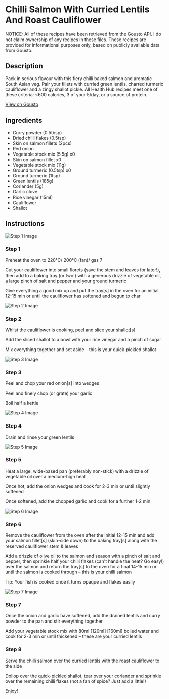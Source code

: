 # Chilli Salmon With Curried Lentils And Roast Cauliflower

NOTICE: All of these recipes have been retrieved from the Gousto API. I do not claim ownership of any recipes in these files. These recipes are provided for informational purposes only, based on publicly available data from Gousto.

## Description

Pack in serious flavour with this fiery chilli baked salmon and aromatic South Asian veg. Pair your fillets with curried green lentils, charred turmeric cauliflower and a zingy shallot pickle. All Health Hub recipes meet one of these criteria: <600 calories, 3 of your 5/day, or a source of protein.

[View on Gousto](https://www.gousto.co.uk/recipes/cookbook/chilli-salmon-with-roast-cauli-curried-lentils)

## Ingredients

- Curry powder (0.5tbsp)
- Dried chilli flakes (0.5tsp)
- Skin on salmon fillets (2pcs)
- Red onion
- Vegetable stock mix (5.5g) x0
- Skin on salmon fillet x0
- Vegetable stock mix (11g)
- Ground turmeric (0.5tsp) x0
- Ground turmeric (1tsp)
- Green lentils (185g)
- Coriander (5g)
- Garlic clove
- Rice vinegar (15ml)
- Cauliflower
- Shallot

## Instructions

![Step 1 Image](https://production-media.gousto.co.uk/cms/recipe-step-image/Step-1-1624890218781-x200.jpg)

### Step 1

Preheat the oven to 220°C/ 200°C (fan)/ gas 7

Cut your cauliflower into small florets (save the stem and leaves for later!), then add to a baking tray (or two!) with a generous drizzle of vegetable oil, a large pinch of salt and pepper and your ground turmeric

Give everything a good mix up and put the tray[s] in the oven for an initial 12-15 min or until the cauliflower has softened and begun to char

![Step 2 Image](https://production-media.gousto.co.uk/cms/recipe-step-image/Step-2-1624890221764-x200.jpg)

### Step 2

Whilst the cauliflower is cooking, peel and slice your shallot[s]

Add the sliced shallot to a bowl with your rice vinegar and a pinch of sugar

Mix everything together and set aside – this is your quick-pickled shallot

![Step 3 Image](https://production-media.gousto.co.uk/cms/recipe-step-image/Step-3-1624890225922-x200.jpg)

### Step 3

Peel and chop your<span class="text-danger"> </span>red onion[s]<span class="text-danger"> </span>into wedges

Peel and finely chop (or grate) your garlic

Boil half a kettle

![Step 4 Image](https://production-media.gousto.co.uk/cms/recipe-step-image/Step-4-1624890231307-x200.jpg)

### Step 4

Drain and rinse your green lentils

![Step 5 Image](https://production-media.gousto.co.uk/cms/recipe-step-image/Step-5-1624890234773-x200.jpg)

### Step 5

Heat a large, wide-based pan (preferably non-stick) with a drizzle of vegetable oil over a medium-high heat

Once hot, add the onion wedges and cook for 2-3 min or until slightly softened

Once softened, add the chopped garlic and cook for a further 1-2 min

![Step 6 Image](https://production-media.gousto.co.uk/cms/recipe-step-image/Step-6-1624890239252-x200.jpg)

### Step 6

Remove the cauliflower from the oven after the initial 12-15 min and add your salmon fillet[s] (skin-side down) to the baking tray[s] along with the reserved cauliflower stem & leaves

Add a drizzle of olive oil to the salmon and season with a pinch of salt and pepper, then sprinkle half your chilli flakes (can't handle the heat? Go easy!) over the salmon and return the tray[s] to the oven for a final 14-15 min or until the salmon is cooked through – this is your chilli salmon

Tip: Your fish is cooked once it turns opaque and flakes easily

![Step 7 Image](https://production-media.gousto.co.uk/cms/recipe-step-image/Step-7-1624890242507-x200.jpg)

### Step 7

Once the onion and garlic have softened, add the drained lentils and curry powder to the pan and stir everything together

Add your vegetable stock mix with 80ml <span class="text-purple">[120ml]</span> <span class="text-danger">[160ml]</span> boiled water and cook for 2-3 min or until thickened – these are your curried lentils

### Step 8

Serve the chilli salmon over the curried lentils with the roast cauliflower to the side

Dollop over the quick-pickled shallot, tear over your coriander and sprinkle over the remaining chilli flakes (not a fan of spice? Just add a little!)

Enjoy!

